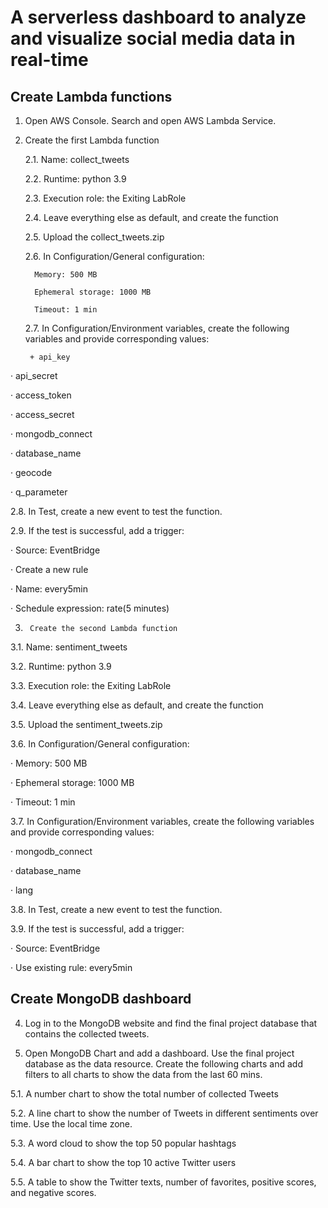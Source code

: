 
# A serverless dashboard to analyze and visualize social media data in real-time


## Create Lambda functions
1. Open AWS Console. Search and open AWS Lambda Service.

2. Create the first Lambda function

    2.1. Name: collect_tweets

    2.2. Runtime: python 3.9

    2.3. Execution role: the Exiting LabRole

    2.4. Leave everything else as default, and create the function

    2.5. Upload the collect_tweets.zip

    2.6. In Configuration/General configuration:

         Memory: 500 MB

         Ephemeral storage: 1000 MB

         Timeout: 1 min

    2.7. In Configuration/Environment variables, create the following variables and provide corresponding values:

        + api_key

·         api_secret

·         access_token

·         access_secret

·         mongodb_connect

·         database_name

·         geocode

·         q_parameter

2.8.   In Test, create a new event to test the function.

2.9.   If the test is successful, add a trigger:

·         Source: EventBridge

·         Create a new rule

·         Name: every5min

·         Schedule expression: rate(5 minutes)

3.      Create the second Lambda function

3.1.   Name: sentiment_tweets

3.2.   Runtime: python 3.9

3.3.   Execution role: the Exiting LabRole

3.4.   Leave everything else as default, and create the function

3.5.   Upload the sentiment_tweets.zip

3.6.   In Configuration/General configuration:

·         Memory: 500 MB

·         Ephemeral storage: 1000 MB

·         Timeout: 1 min

3.7.   In Configuration/Environment variables, create the following variables and provide corresponding values:

·         mongodb_connect

·         database_name

·         lang

3.8.   In Test, create a new event to test the function.

3.9.   If the test is successful, add a trigger:

·         Source: EventBridge

·         Use existing rule: every5min 

## Create MongoDB dashboard

4. Log in to the MongoDB website and find the final project database that contains the collected tweets.

5. Open MongoDB Chart and add a dashboard. Use the final project database as the data resource. Create the following charts and add filters to all charts to show the data from the last 60 mins.

5.1.   A number chart to show the total number of collected Tweets

5.2.   A line chart to show the number of Tweets in different sentiments over time. Use the local time zone.

5.3.   A word cloud to show the top 50 popular hashtags

5.4.   A bar chart to show the top 10 active Twitter users

5.5.   A table to show the Twitter texts, number of favorites, positive scores, and negative scores. 
